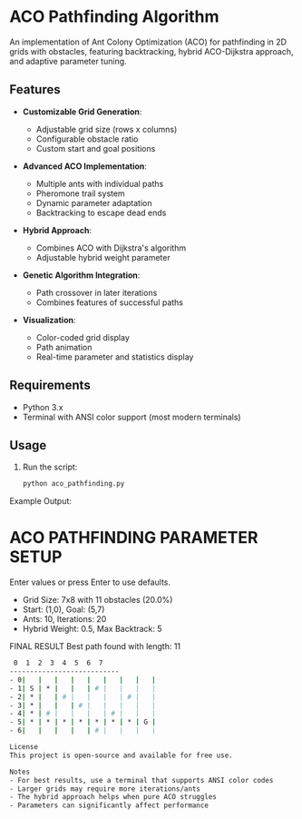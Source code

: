 # ACO Pathfinding Algorithm

An implementation of Ant Colony Optimization (ACO) for pathfinding in 2D grids with obstacles, featuring backtracking, hybrid ACO-Dijkstra approach, and adaptive parameter tuning.

## Features

- **Customizable Grid Generation**:
  - Adjustable grid size (rows x columns)
  - Configurable obstacle ratio
  - Custom start and goal positions

- **Advanced ACO Implementation**:
  - Multiple ants with individual paths
  - Pheromone trail system
  - Dynamic parameter adaptation
  - Backtracking to escape dead ends

- **Hybrid Approach**:
  - Combines ACO with Dijkstra's algorithm
  - Adjustable hybrid weight parameter

- **Genetic Algorithm Integration**:
  - Path crossover in later iterations
  - Combines features of successful paths

- **Visualization**:
  - Color-coded grid display
  - Path animation
  - Real-time parameter and statistics display

## Requirements

- Python 3.x
- Terminal with ANSI color support (most modern terminals)

## Usage

1. Run the script:
   ```bash
   python aco_pathfinding.py

Example Output:

ACO PATHFINDING PARAMETER SETUP
==================================================
Enter values or press Enter to use defaults.

 - Grid Size: 7x8 with 11 obstacles (20.0%)
 - Start: (1,0), Goal: (5,7)
 - Ants: 10, Iterations: 20
 - Hybrid Weight: 0.5, Max Backtrack: 5

FINAL RESULT
Best path found with length: 11
 ```bash
  0  1  2  3  4  5  6  7  
---------------------------
 - 0|   |   |   |   |   |   |   |   |
 - 1| S | * |   |   | # |   |   |   |
 - 2| * |   | # |   |   |   | # |   |
 - 3| * |   |   | # |   |   |   |   |
 - 4| * | # |   |   |   | # |   |   |
 - 5| * | * | * | * | * | * | * | G |
 - 6|   |   |   |   | # |   |   |   |

License
This project is open-source and available for free use.

Notes
 - For best results, use a terminal that supports ANSI color codes
 - Larger grids may require more iterations/ants
 - The hybrid approach helps when pure ACO struggles
 - Parameters can significantly affect performance

